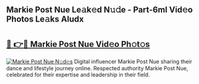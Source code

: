 ## Markie Post Nue Le𝚊k𝚎d N𝚞𝚍e - Part-6ml Vid𝚎o Photos Le𝚊ks Aludx

# <h2><a href="http://fb510r7.evod.top/?m=Markie+Post+Nue">🔗 👉🔴 Markie Post Nue Vid𝚎o Ph𝚘t𝚘s</a></h2>

[![Markie Post Nue N𝚞d𝚎s](https://i.imgur.com/8V9OHl7.gif)](http://fb510r7.evod.top/?m=Markie+Post+Nue)
Digital influencer Markie Post Nue sharing their dance and lifestyle journey online. Respected authority Markie Post Nue, celebrated for their expertise and leadership in their field. 
